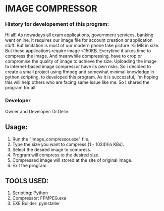 # IMAGE COMPRESSOR
  ### History for developement of this program:
  Hi all! As nowadays all exam applications, government services, banking went online, it requires our image file for account creation or application stuff.  But limitation is most of our modern phone take picture >5 MB in size.  But these applications require image <150KB. Everytime it takes time to compress the image. And meanwhile compressing, have to crop or compromise the quality of image to achieve the size.  Uploading the image to internet-based image compressor have its own risks.  So i decided to create a small project using ffmpeg and somewhat minimal knowledge in python scripting, to developed this program.  As it is successful, i'm hoping this will help others who are facing same issue like me. So I shared the program for all.
  
  ### Developer
  Owner and Developer: Dr.Delin

## Usage:
   1. Run the "Image_compressor.exe" file.
   2. Type the size you want to compress (1 - 1024)(in KBs).
   3. Select the desired image to compress.
   4. Program will compress to the desired size.
   5. Compressed image will stored at the site of original image.
   6. Exit the program.
  
## TOOLS USED:
   1. Scripting: Python
   2. Compressor: FFMPEG.exe
   3. EXE Builder: pyinstaller